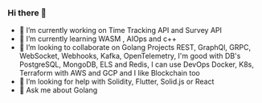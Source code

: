 ### Hi there 👋


- 🔭 I’m currently working on Time Tracking API and Survey API
- 🌱 I’m currently learning WASM , AIOps and c++
- 👯 I’m looking to collaborate on Golang Projects  REST, GraphQl, GRPC, WebSocket, Webhooks, Kafka, OpenTelemetry, I'm good with DB's PostgreSQL, MongoDB, ELS and Redis, I can use DevOps Docker, K8s, Terraform with AWS and GCP and I like Blockchain too
- 🤔 I’m looking for help with Solidity, Flutter, Solid.js or React
- 💬 Ask me about Golang